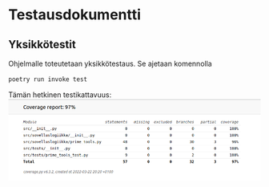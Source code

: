 # Testausdokumentti
## Yksikkötestit
Ohjelmalle toteutetaan yksikkötestaus. Se ajetaan komennolla

```bash
poetry run invoke test
```
Tämän hetkinen testikattavuus:
![](https://github.com/nikolaipaukkonen/tiralabra2022/blob/main/dokumentaatio/2022_03_26_coverage.png)
